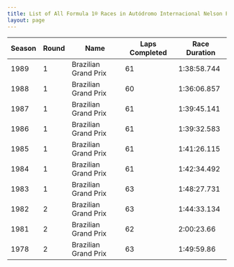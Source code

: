 ```yaml
---
title: List of All Formula 1® Races in Autódromo Internacional Nelson Piquet
layout: page
---
```



| Season | Round | Name | Laps Completed | Race Duration |
|--|--|--|--|--|
| 1989 | 1 | Brazilian Grand Prix | 61 | 1:38:58.744 |
| 1988 | 1 | Brazilian Grand Prix | 60 | 1:36:06.857 |
| 1987 | 1 | Brazilian Grand Prix | 61 | 1:39:45.141 |
| 1986 | 1 | Brazilian Grand Prix | 61 | 1:39:32.583 |
| 1985 | 1 | Brazilian Grand Prix | 61 | 1:41:26.115 |
| 1984 | 1 | Brazilian Grand Prix | 61 | 1:42:34.492 |
| 1983 | 1 | Brazilian Grand Prix | 63 | 1:48:27.731 |
| 1982 | 2 | Brazilian Grand Prix | 63 | 1:44:33.134 |
| 1981 | 2 | Brazilian Grand Prix | 62 | 2:00:23.66 |
| 1978 | 2 | Brazilian Grand Prix | 63 | 1:49:59.86 |


